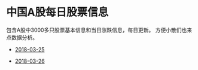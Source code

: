 # 中国A股每日股票信息

包含A股中3000多只股票基本信息和当日涨跌信息，每日更新。
方便小散们也来点数据分析。


* [2018-03-25](https://navyran.oss-cn-shanghai.aliyuncs.com/docs/stock/stock-2018-03-25.xlsx)

* [2018-03-26](https://navyran.oss-cn-shanghai.aliyuncs.com/docs/stock/stock-2018-03-26.xlsx)


